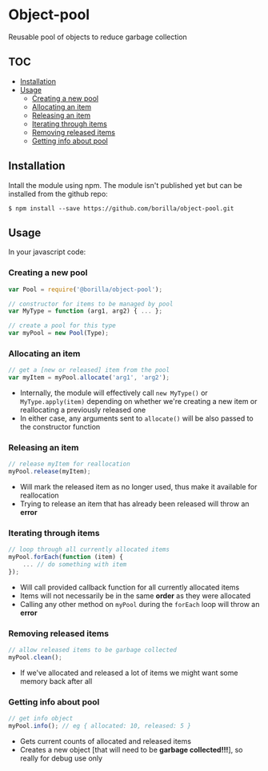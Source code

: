 # Object-pool

Reusable pool of objects to reduce garbage collection

## TOC

* [Installation](#installation)
* [Usage](#usage)
  * [Creating a new pool](#creating-a-new-pool)
  * [Allocating an item](#allocating-an-item)
  * [Releasing an item](#releasing-an-item)
  * [Iterating through items](#iterating-through-items)
  * [Removing released items](#removing-released-items)
  * [Getting info about pool](#getting-info-about-pool)

## Installation

Intall the module using npm. The module isn't published yet but can be installed from the github repo:
```
$ npm install --save https://github.com/borilla/object-pool.git
```

## Usage

In your javascript code:

### Creating a new pool

```javascript
var Pool = require('@borilla/object-pool');

// constructor for items to be managed by pool
var MyType = function (arg1, arg2) { ... };

// create a pool for this type
var myPool = new Pool(Type);
```

### Allocating an item

```javascript
// get a [new or released] item from the pool
var myItem = myPool.allocate('arg1', 'arg2');
```
* Internally, the module will effectively call `new MyType()` or `MyType.apply(item)` depending on whether we're creating a new item or reallocating a previously released one
* In either case, any arguments sent to `allocate()` will be also passed to the constructor function

### Releasing an item

```javascript
// release myItem for reallocation
myPool.release(myItem);
```
* Will mark the released item as no longer used, thus make it available for reallocation
* Trying to release an item that has already been released will throw an **error**

### Iterating through items

```javascript
// loop through all currently allocated items
myPool.forEach(function (item) {
	... // do something with item
});
```
* Will call provided callback function for all currently allocated items
* Items will not necessarily be in the same **order** as they were allocated
* Calling any other method on `myPool` during the `forEach` loop will throw an **error**

### Removing released items

```javascript
// allow released items to be garbage collected
myPool.clean();
```
* If we've allocated and released a lot of items we might want some memory back after all

### Getting info about pool

```javascript
// get info object
myPool.info(); // eg { allocated: 10, released: 5 }
```
* Gets current counts of allocated and released items
* Creates a new object [that will need to be **garbage collected!!!**], so really for debug use only
